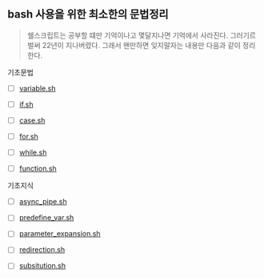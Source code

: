 ## bash 사용을 위한 최소한의 문법정리 

> 쉘스크립트는 공부할 떄만 기억이나고 몇달지나면 기억에서 사라진다. 그러기르  벌써 22년이 지나버렸다. 그래서 왠만하면 잊지말자는 내용만 다음과 같이 정리한다. 



기초문법 

- [ ] [variable.sh](variable.sh)
- [ ] [if.sh](if.sh)
- [ ] [case.sh](case.sh)
- [ ] [for.sh](for.sh)
- [ ] [while.sh](while.sh)
- [ ] [function.sh](function.sh)



기초지식 

- [ ] [async_pipe.sh](async_pipe.sh)

- [ ] [predefine_var.sh](predefine_var.sh)

- [ ] [parameter_expansion.sh](parameter_expansion.sh)

- [ ] [redirection.sh](redirection.sh)

- [ ] [subsitution.sh](subsitution.sh)

